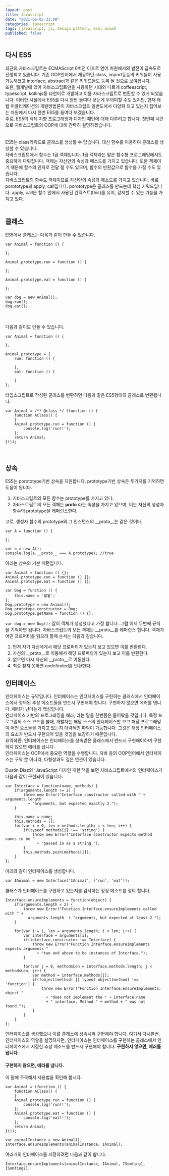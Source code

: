 ```yaml
---
layout: post
title: Javascript
date: "2021-06-05 23:00"
categories: javascript
tags: [javascript, js, design pattern, es5, ecma]
published: false
---
```



## 다시 ES5
최근의 자바스크립트는 ECMAScript 6버전 이후로 언어 차원에서의 발전이 급속도로 진행되고 있습니다. 기존 OOP언어에서 제공하던 class, import등등의 키워들이 사용 가능해졌고 interface, abstract과 같은 키워드들도 등록 될 것으로 보여집니다. <br/>
또한, 웹개발에 있어 자바스크립트만을 사용하던 시대와 다르게 coffeescript, typescript, kotlinjs등 타언어로 개발하고 이를 자바스크립트로 변환할 수 있게 되었습니다. 이러한 시점에서 ES5를 다시 한번 들여다 보는게 무의미할 수도 있지만, 현재 왜 웹 어플리케이션의 개발방법론이 자바스크립트 일변도에서 다양화 되고 있는지 집어보는 차원에서 다시 한번 ES5를 들여다 보겠습니다.<br/>
주로, ES5의 객체 지향 프로그래밍과 디자인 패턴에 대해 다루려고 합니다. 첫번째 시간으로 자바스크립트의 OOP에 대해 간략히 설명하겠습니다.<br/>
<br/><br/>
ES5는 class키워드로 클래스를 생성할 수 없습니다. 대신 함수를 이용하여 클래스를 생성할 수 있습니다.<br/>
자바스크립트에서 함수는 1급 객체입니다. 1급 객체라는 말은 함수형 프로그래밍에서도 중요하게 다뤄집니다. 객체는 자신만의 속성과 메소드를 가지고 있습니다. 또한 객체이기 때문에 함수의 인자로 전달 될 수도 있으며, 함수의 반환값으로 함수를 가질 수도 있습니다.<br/>
자바스크립트의 함수도 객체이므로 자신만의 속성과 메소드를 가지고 있습니다. 바로 porototype과 apply, call입니다. porototype은 클래스를 만드는데 핵심 키워드입니다. apply, call은 함수 안에서 사용된 컨텍스트(this)를 유지, 강제할 수 있는 기능을 가지고 있다.
<br/><br/>

## 클래스
ES5에서 클래스는 다음과 같이 만들 수 있습니다.<br/>
```
var Animal = function () {

};

Animal.prototype.run = function () {

};

Animal.prototype.eat = function () {

};

var dog = new Animal();
dog.run();
dog.eat();
```
<br/><br/>
다음과 같이도 만들 수 있습니다.<br/>
```
var Animal = function () {

};

Animal.prototype = {
    run: function () {

    },
    eat: function () {

    }
};
```

타입스크립트로 작성된 클래스를 변환하면 다음과 같은 ES5형태의 클래스로 변환됩니다.
```
var Animal = /** @class */ (function () {
    function AClass() {
    }
    Animal.prototype.run = function () {
        console.log('run!!');
    };
    return Animal;
}());
```
<br/>

## 상속
ES5는 porototype기반 상속을 지원합니다. prototype기반 상속은 두가지를 기억하면 도움이 됩니다.
1. 자바스크립트의 모든 함수는 prototype를 가지고 있다.
2. 자바스트립트의 모든 객체는 __proto__ 라는 속성을 가지고 있으며, 이는 자신의 생성자 함수의 prototype을 레퍼런스한다.

고로, 셍성자 함수의 prototype와 그 인스턴스의 __proto__는 같은 것이다.
```
var A = function () {

};

var a = new A();
console.log(a.__proto__ === A.prototype); //true
```

아래는 상속의 기본 패턴입니다.
```
var Animal = function () {};
Animal.prototype.run = function () {};
Animal.prototype.eat = function () {};

var Dog = function () {
    this.name = '왈왈';
};
Dog.prototype = new Animal();
Dog.prototype.constructor = Dog;
Dog.prototype.getName = function () {};
```

<code>var dog = new Dog();</code> 같이 객체가 생성했다고 가정 합니다. 그럼 이제 두번째 규칙을 기억하면 됩니다. 자바스크립트의 모든 객체는 __proto__를 레퍼런스 합니다. 객체가 어떤 프로퍼티를 읽으려 할때 순서는 다음과 같습니다.

1. 먼저 자기 자신에게서 해당 프로퍼티가 있는지 보고 있으면 이를 반환한다.
2. 자신의 __proto__로 이동해서 해당 프로퍼티가 있는지 보고 이를 반환한다.
3. 없으면 다시 자신의 __proto__로 이동한다.
4. 최종 찾지 못하면 undefinded를 반환한다.


## 인터페이스
인터페이스는 규약입니다. 인터페이스는 인터페이스를 구헌혀는 클래스에서 인터페이스에서 정의된 추상 메소드들을 반드시 구현해야 합니다. 구현하지 않으면 에러를 냅니다. 에러가 난다는게 핵심입니다.  
인터페이스 기반의 프로그래밍을 해라, 라는 말을 한번쯤은 들어봤을 것입니다. 특정 프로그램의 소스 코드를 볼때, 개발자는 해당 소스의 인터페이스만 보고 해당 프로그래밍이 어떤 요소들을 가지고 있는지 대략적인 파악이 가능합니다. 그것은 해당 인터페이스의 요소가 반드시 구현되어 있을 것임을 보장하기 때문입니다.  
요약하먄, 인터페이스는 인터페이스를 상속받은 클래스에서 반드시 구현해야하며 구현하지 않으면 에러를 냅니다.  
인터페이스는 OOP에서 중요한 역할을 수행합니다. 자바 등의 OOP언어에서 인터페이스는 구약 뿐 아니라, 다형성과도 깊은 연관이 있습니다.


Dustin Diaz의 ‘JavaScript 디자인 패턴‘책을 보면 자바스크립트에서의 인터페이스가 다음과 같이 구현되어 있습니다.
```
var Interface = function(name, methods) {
    if(arguments.length != 2) {
        throw new Error("Interface constructor called with " + arguments.length
          + "arguments, but expected exactly 2.");
    }
    
    this.name = name;
    this.methods = [];
    for(var i = 0, len = methods.length; i < len; i++) {
        if(typeof methods[i] !== 'string') {
            throw new Error("Interface constructor expects method names to be " 
              + "passed in as a string.");
        }
        this.methods.push(methods[i]);        
    }    
};    
```
아래와 같이 인터페이스를 생성합니다.
```
var IAnimal = new Interface('IAnimal', ['run', 'eat']);
```

클래스가 인터페이스를 구현하고 있는지를 검사하는 정정 메소드를 정의 합니다.
```
Interface.ensureImplements = function(object) {
    if(arguments.length < 2) {
        throw new Error("Function Interface.ensureImplements called with " + 
          arguments.length  + "arguments, but expected at least 2.");
    }

    for(var i = 1, len = arguments.length; i < len; i++) {
        var interface = arguments[i];
        if(interface.constructor !== Interface) {
            throw new Error("Function Interface.ensureImplements expects arguments "   
              + "two and above to be instances of Interface.");
        }
        
        for(var j = 0, methodsLen = interface.methods.length; j < methodsLen; j++) {
            var method = interface.methods[j];
            if(!object[method] || typeof object[method] !== 'function') {
                throw new Error("Function Interface.ensureImplements: object " 
                  + "does not implement the " + interface.name 
                  + " interface. Method " + method + " was not found.");
            }
        }
    } 
};
```

인터페이스를 생성했으니 이를 클래스에 상속시켜 구현해야 합니다. 여기서 다시한번, 인터페이스의 역할을 설명하자면, 인터페이스는 인터페이스를 구현하는 클래스에서 인터페이스에서 지정한 추상 메소드를 반드시 구현해야 합니다. <strong>구현하지 않으면, 에러를 냅니다.</strong>

#### 구현하지 않으면, 에러를 냅니다.
이 말에 주목해서 사용법을 확인해 봅시다.
```
var Animal = (function () {
    function AClass() {
    }
    Animal.prototype.run = function () {
        console.log('run!!');
    };
    Animal.prototype.eat = function () {
        console.log('eat!!');
    };
    return Animal;
}());

var animalInstance = new Animal();
Interface.ensureImplements(animalInstance, IAnimal);
```

여러개의 인터페이스를 지정하려면 다음과 같이 합니다.
```
Interface.ensureImplements(animalInstance, IAnimal, ISomting1, ISomting2);
```

